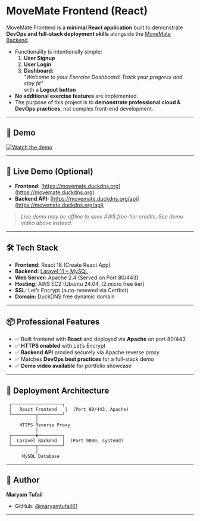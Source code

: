 # MoveMate Frontend (React)

MoveMate Frontend is a **minimal React application** built to demonstrate **DevOps and full-stack deployment skills** alongside the [MoveMate Backend](https://github.com/maryamtufail01/exercise-app-backend).  

- Functionality is intentionally simple:
  1. **User Signup**
  2. **User Login**
  3. **Dashboard:**  
     *"Welcome to your Exercise Dashboard! Track your progress and stay fit"*  
     with a **Logout button**
- **No additional exercise features** are implemented.  
- The purpose of this project is to **demonstrate professional cloud & DevOps practices**, not complex front-end development.

---

## 🎥 Demo

[![Watch the demo](https://img.youtube.com/vi/3gB2V_853ew/maxresdefault.jpg)](https://youtu.be/3gB2V_853ew)

---

## 🚀 Live Demo (Optional)

- **Frontend:** [https://movemate.duckdns.org](https://movemate.duckdns.org)  
- **Backend API:** [https://movemate.duckdns.org/api](https://movemate.duckdns.org/api)  

> *Live demo may be offline to save AWS free-tier credits. See demo video above instead.*

---

## 🛠 Tech Stack

- **Frontend:** React 18 (Create React App)  
- **Backend:** [Laravel 11 + MySQL](https://github.com/maryamtufail01/exercise-app-backend)  
- **Web Server:** Apache 2.4 (Served on Port 80/443)  
- **Hosting:** AWS EC2 (Ubuntu 24.04, t2.micro free tier)  
- **SSL:** Let’s Encrypt (auto-renewed via Certbot)  
- **Domain:** DuckDNS free dynamic domain

---

## 📦 Professional Features

- ✅ Built frontend with **React** and deployed via **Apache** on port 80/443  
- ✅ **HTTPS enabled** with Let’s Encrypt  
- ✅ **Backend API** proxied securely via Apache reverse proxy  
- ✅ Matches **DevOps best practices** for a full-stack demo  
- ✅ **Demo video available** for portfolio showcase

---

## 📂 Deployment Architecture

     ┌───────────────────┐
     │   React Frontend   │  (Port 80/443, Apache)
     └─────────┬─────────┘
               │
         HTTPS Reverse Proxy
               │
     ┌─────────▼─────────┐
     │  Laravel Backend  │  (Port 9000, systemd)
     └─────────┬─────────┘
               │
          MySQL Database


---

## 👤 Author

**Maryam Tufail**  
- GitHub: [@maryamtufail01](https://github.com/maryamtufail01)

---
